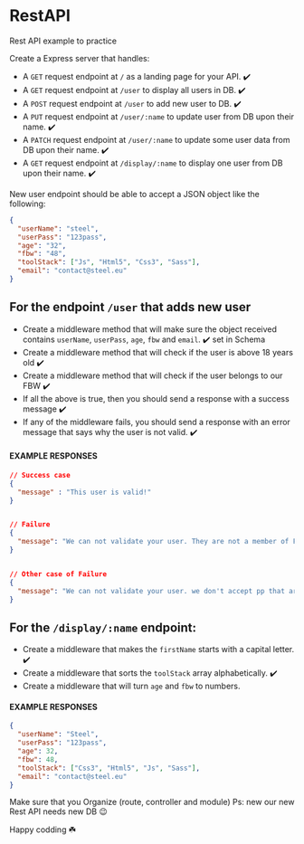# RestAPI

Rest API example to practice

Create a Express server that handles:

- A `GET` request endpoint at `/` as a landing page for your API. ✔️
- A `GET` request endpoint at `/user` to display all users in DB. ✔️
- A `POST` request endpoint at `/user` to add new user to DB. ✔️
- A `PUT` request endpoint at `/user/:name` to update user from DB upon their name. ✔️
- A `PATCH` request endpoint at `/user/:name` to update some user data from DB upon their name. ✔️
- A `GET` request endpoint at `/display/:name` to display one user from DB upon their name. ✔️

New user endpoint should be able to accept a JSON object like the following:

```json
{
  "userName": "steel",
  "userPass": "123pass",
  "age": "32",
  "fbw": "48",
  "toolStack": ["Js", "Html5", "Css3", "Sass"],
  "email": "contact@steel.eu"
}
```

## For the endpoint `/user` that adds new user

- Create a middleware method that will make sure the object received contains `userName`, `userPass`, `age`, `fbw` and `email`. ✔️ set in Schema
- Create a middleware method that will check if the user is above 18 years old ✔️
- Create a middleware method that will check if the user belongs to our FBW ✔️
- If all the above is true, then you should send a response with a success message ✔️
- If any of the middleware fails, you should send a response with an error message that says why the user is not valid. ✔️

#### EXAMPLE RESPONSES

```json
// Success case
{
  "message" : "This user is valid!"
}


// Failure
{
  "message": "We can not validate your user. They are not a member of FBW48"
}


// Other case of Failure
{
  "message": "We can not validate your user. we don't accept pp that are below 18 years of age"
}

```

## For the `/display/:name` endpoint:

- Create a middleware that makes the `firstName` starts with a capital letter. ✔️
- Create a middleware that sorts the `toolStack` array alphabetically. ✔️
- Create a middleware that will turn `age` and `fbw` to numbers.

#### EXAMPLE RESPONSES

```json
{
  "userName": "Steel",
  "userPass": "123pass",
  "age": 32,
  "fbw": 48,
  "toolStack": ["Css3", "Html5", "Js", "Sass"],
  "email": "contact@steel.eu"
}
```

Make sure that you Organize (route, controller and module)
Ps: new our new Rest API needs new DB 😉

Happy codding ☘️
